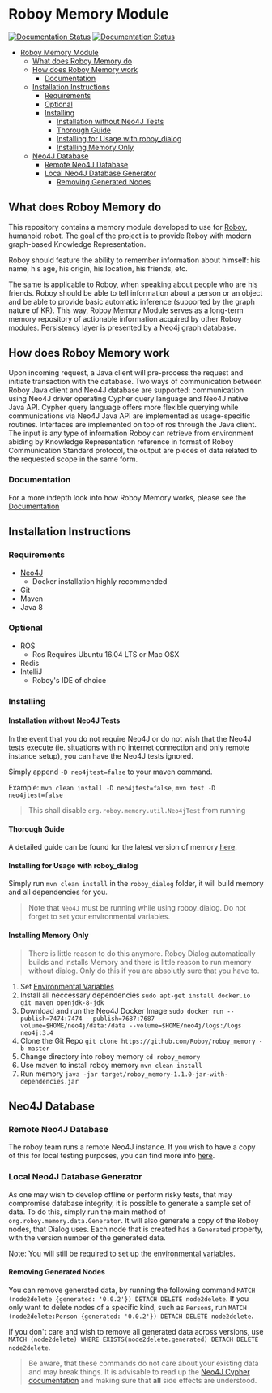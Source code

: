 # Roboy Memory Module

[![Documentation Status](https://readthedocs.org/projects/roboy-memory/badge/?version=latest)](http://roboy-memory.readthedocs.io/en/latest/?badge=latest)
[![Documentation Status](https://readthedocs.org/projects/roboy-memory/badge/?version=docs)](http://roboy-memory.readthedocs.io/en/develop/?badge=develop)

- [Roboy Memory Module](#roboy-memory-module)
    - [What does Roboy Memory do](#what-does-roboy-memory-do)
    - [How does Roboy Memory work](#how-does-roboy-memory-work)
        - [Documentation](#documentation)
    - [Installation Instructions](#installation-instructions)
        - [Requirements](#requirements)
        - [Optional](#optional)
        - [Installing](#installing)
            - [Installation without Neo4J Tests](#installation-without-neo4j-tests)
            - [Thorough Guide](#thorough-guide)
            - [Installing for Usage with roboy_dialog](#installing-for-usage-with-roboydialog)
            - [Installing Memory Only](#installing-memory-only)
    - [Neo4J Database](#neo4j-database)
        - [Remote Neo4J Database](#remote-neo4j-database)
        - [Local Neo4J Database Generator](#local-neo4j-database-generator)
            - [Removing Generated Nodes](#removing-generated-nodes)

## What does Roboy Memory do

This repository contains a memory module developed to use for [Roboy](roboy.org), humanoid robot.
The goal of the project is to provide Roboy with modern graph-based Knowledge Representation.

Roboy should feature the ability to remember information about himself: his name, his age, his origin, his location, his friends,
etc.

The same is applicable to Roboy, when speaking about people who are his friends. Roboy should be able to tell information about a person or an object and be able to provide basic automatic inference (supported by the graph nature of KR). This way, Roboy Memory Module serves as a long-term memory repository of actionable information acquired by other Roboy modules. Persistency layer is presented by a Neo4j graph database.

## How does Roboy Memory work

Upon incoming request, a Java client will pre-process the request and initiate transaction with the database. Two ways of communication between Roboy Java client and Neo4J database are supported: communication using Neo4J driver operating Cypher query language and Neo4J native Java API. Cypher query language offers more flexible querying while communications via Neo4J Java API are implemented as usage-specific routines. Interfaces are implemented on top of ros through the Java client. The input is any type of information Roboy can retrieve from environment abiding by Knowledge Representation reference in format of Roboy Communication Standard protocol, the output are pieces of data related to the requested scope in the same form.

### Documentation

For a more indepth look into how Roboy Memory works, please see the [Documentation](https://readthedocs.org/projects/roboy-memory)

## Installation Instructions

### Requirements

- [Neo4J](https://roboy-memory.readthedocs.io/en/latest/Usage/0_installation.html#local-neo4j-instance)
    - Docker installation highly recommended
- Git
- Maven
- Java 8

### Optional

- ROS
    - Ros Requires Ubuntu 16.04 LTS or Mac OSX
- Redis
- IntelliJ
    - Roboy's IDE of choice

### Installing

#### Installation without Neo4J Tests

In the event that you do not require Neo4J or do not wish that the Neo4J tests execute (ie. situations with no internet connection and only remote instance setup), you can have the Neo4J tests ignored.

Simply append `-D neo4jtest=false` to your maven command.

Example: `mvn clean install -D neo4jtest=false`, `mvn test -D neo4jtest=false`

> This shall disable `org.roboy.memory.util.Neo4jTest` from running

#### Thorough Guide

A detailed guide can be found for the latest version of memory [here](https://roboy-memory.readthedocs.io/en/latest/Usage/0_installation.html).

#### Installing for Usage with roboy_dialog

Simply run `mvn clean install` in the `roboy_dialog` folder, it will build memory and all dependencies for you.

> Note that `Neo4J` must be running while using roboy_dialog. Do not forget to set your environmental variables.

#### Installing Memory Only

> There is little reason to do this anymore. Roboy Dialog automatically builds and installs Memory and there is little reason to run memory without dialog. Only do this if you are absolutly sure that you have to.

1. Set [Environmental Variables](https://roboy-memory.readthedocs.io/en/latest/Usage/1_getting_started.html#configuring-the-package)
2. Install all neccessary dependencies `sudo apt-get install docker.io git maven openjdk-8-jdk`
3. Download and run the Neo4J Docker Image `sudo docker run --publish=7474:7474 --publish=7687:7687 --volume=$HOME/neo4j/data:/data --volume=$HOME/neo4j/logs:/logs neo4j:3.4`
4. Clone the Git Repo `git clone https://github.com/Roboy/roboy_memory -b master`
5. Change directory into roboy memory `cd roboy_memory`
6. Use maven to install roboy memory `mvn clean install`
7. Run memory `java -jar target/roboy_memory-1.1.0-jar-with-dependencies.jar`

## Neo4J Database

### Remote Neo4J Database

The roboy team runs a remote Neo4J instance. If you wish to have a copy of this for local testing purposes, you can find more info [here](https://roboy-memory.readthedocs.io/en/latest/Usage/1_getting_started.html#local-neo4j-instance).

### Local Neo4J Database Generator

As one may wish to develop offline or perform risky tests, that may compromise database integrity, it is possible to generate a sample set of data. To do this, simply run the main method of `org.roboy.memory.data.Generator`. It will also generate a copy of the Roboy nodes, that Dialog uses. Each node that is created has a `Generated` property, with the version number of the generated data.

Note: You will still be required to set up the [environmental variables](https://roboy-memory.readthedocs.io/en/latest/Usage/1_getting_started.html#configuring-the-package).

#### Removing Generated Nodes

You can remove generated data, by running the following command `MATCH (node2delete {generated: '0.0.2'}) DETACH DELETE node2delete`. If you only want to delete nodes of a specific kind, such as `Person`s, run `MATCH (node2delete:Person {generated: '0.0.2'}) DETACH DELETE node2delete`.

If you don't care and wish to remove all generated data across versions, use `MATCH (node2delete) WHERE EXISTS(node2delete.generated) DETACH DELETE node2delete`.

> Be aware, that these commands do not care about your existing data and may break things. It is advisable to read up the [Neo4J Cypher documentation](https://neo4j.com/docs/developer-manual/3.4/cypher/clauses/delete/#delete-delete-a-node-with-all-its-relationships) and making sure that **all** side effects are understood.
